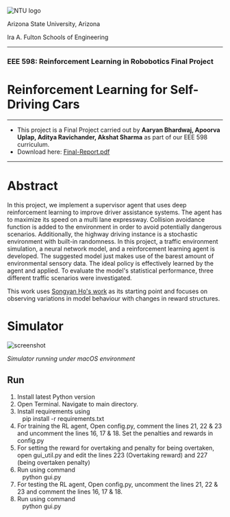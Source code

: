 ![NTU logo](https://1000logos.net/wp-content/uploads/2021/04/ASU-logo.png)

Arizona State University, Arizona

Ira A. Fulton Schools of Engineering
___

### EEE 598: Reinforcement Learning in Robobotics Final Project
# Reinforcement Learning for Self-Driving Cars
___

- This project is a Final Project carried out by **Aaryan Bhardwaj, Apoorva Uplap, Aditya Ravichander, Akshat Sharma** as part of our EEE 598 curriculum.
- Download here: [Final-Report.pdf](https://docs.google.com/document/d/18EjKs-7TDLgtz52AHI6O3cpm7RkFAeCz/edit?usp=share_link&ouid=104476638045106880617&rtpof=true&sd=true)

___

# Abstract

In this project, we implement a supervisor agent that uses deep reinforcement learning to improve driver assistance systems. The agent has to maximize its speed on a multi lane expressway. Collision avoidance function is added to the environment in order to avoid potentially dangerous scenarios. Additionally, the highway driving instance is a stochastic environment with built-in randomness.  In this project, a traffic environment simulation, a neural network model, and a reinforcement learning agent is developed. The suggested model just makes use of the barest amount of environmental sensory data. The ideal policy is effectively learned by the agent and applied. To evaluate the model's statistical performance, three different traffic scenarios were investigated.

This work uses [Songyan Ho's work](https://github.com/songyanho/Reinforcement-Learning-for-Self-Driving-Cars) as its starting point and focuses on observing variations in model behaviour with changes in reward structures.

# Simulator

![screenshot](Simulation.gif)

*Simulator running under macOS environment*

## Run
1. Install latest Python version
2. Open Terminal. Navigate to main directory.
3. Install requirements using <br>&nbsp;&nbsp;&nbsp;pip install -r requirements.txt
4. For training the RL agent, Open config.py, comment the lines 21, 22 & 23 and uncomment the lines 16, 17 & 18. Set the penalties and rewards in config.py
5. For setting the reward for overtaking and penalty for being overtaken, open gui_util.py and edit the lines 223 (Overtaking reward) and 227 (being overtaken penalty)
6. Run using command <br>&nbsp;&nbsp;&nbsp;python gui.py 
7. For testing the RL agent, Open config.py, uncomment the lines 21, 22 & 23 and comment the lines 16, 17 & 18.
8. Run using command <br>&nbsp;&nbsp;&nbsp;python gui.py 
